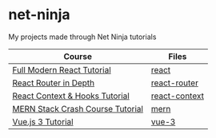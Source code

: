 # net-ninja

My projects made through Net Ninja tutorials

| Course                                                                                                       | Files                             |
| ------------------------------------------------------------------------------------------------------------ | --------------------------------- |
| [Full Modern React Tutorial](https://www.youtube.com/playlist?list=PL4cUxeGkcC9gZD-Tvwfod2gaISzfRiP9d)       | [react](./react/)                 |
| [React Router in Depth](https://www.youtube.com/playlist?list=PL4cUxeGkcC9iVKmtNuCeIswnQ97in2GGf)            | [react-router](./react-router/)   |
| [React Context & Hooks Tutorial](https://www.youtube.com/playlist?list=PL4cUxeGkcC9hNokByJilPg5g9m2APUePI)   | [react-context](./react-context/) |
| [MERN Stack Crash Course Tutorial](https://www.youtube.com/playlist?list=PL4cUxeGkcC9iJ_KkrkBZWZRHVwnzLIoUE) | [mern](./mern/)                   |
| [Vue.js 3 Tutorial](https://www.youtube.com/playlist?list=PL4cUxeGkcC9hYYGbV60Vq3IXYNfDk8At1)                | [vue-3](./vue-3/)                 |
